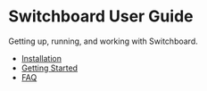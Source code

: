 # Switchboard User Guide

Getting up, running, and working with Switchboard.

- [Installation](installation.md)
- [Getting Started](getting-started.md)
- [FAQ](faq.md)